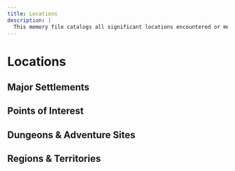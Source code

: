 ```yaml
---
title: Locations
description: |
  This memory file catalogs all significant locations encountered or mentioned throughout the campaign. Each entry includes the location name, geographic position, notable features, important NPCs, available services, and relevant history. This file helps maintain consistency in world-building and allows for quick reference when players return to previously visited locations. Locations are organized by region and include cross-references to related characters, quests, and items found there.
---
```


# Locations

## Major Settlements
<!-- Format: Name - Region - Notable features - Important NPCs - Available services -->

## Points of Interest
<!-- Format: Name - Region - Description - Significance to campaign -->

## Dungeons & Adventure Sites
<!-- Format: Name - Region - Status (explored/unexplored) - Notable features/encounters -->

## Regions & Territories
<!-- Format: Name - Governing faction - Geography - Notable settlements -->
